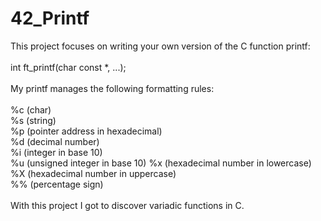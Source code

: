 # 42_Printf
This project focuses on writing your own version of the C function printf:<br>
<br>
int ft_printf(char const *, ...);
<br>
<br>
My printf manages the following formatting rules:<br>
<br>
%c (char)<br>
%s (string)<br>
%p (pointer address in hexadecimal)<br>
%d (decimal number)<br>
%i (integer in base 10)<br>
%u (unsigned integer in base 10)
%x (hexadecimal number in lowercase)<br>
%X (hexadecimal number in uppercase)<br>
%% (percentage sign)<br>
<br>
With this project I got to discover variadic functions in C.
